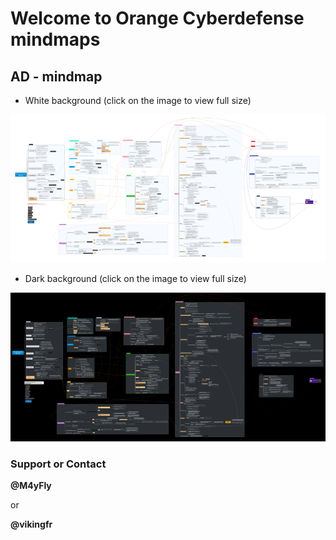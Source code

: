 # Welcome to Orange Cyberdefense mindmaps

## AD - mindmap
- White background (click on the image to view full size)

[![pentest_ad_white_2022_04](./img/thumbnail_pentest_ad_2022_04.png)](./img/pentest_ad_2022_04.svg)

- Dark background (click on the image to view full size)

[![pentest_ad_dark_2022_04](./img/thumbnail_pentest_ad_dark_2022_04.png)](./img/pentest_ad_dark_2022_04.svg)


### Support or Contact

**@M4yFly**  

or  

**@vikingfr**

